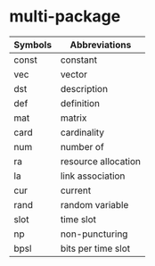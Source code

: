 # multi-package
| Symbols | Abbreviations |
| - | - |
| const | constant |
| vec | vector |
| dst | description |
| def | definition |
| mat | matrix |
| card | cardinality |
| num | number of |
| ra | resource allocation |
| la | link association |
| cur | current |
| rand | random variable |
| slot | time slot |
| np | non-puncturing |
| bpsl | bits per time slot |
